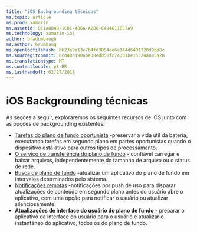 ```yaml
---
title: "iOS Backgrounding técnicas"
ms.topic: article
ms.prod: xamarin
ms.assetid: 011A8D48-1CDC-486A-A2B0-C4946118E7A9
ms.technology: xamarin-ios
author: bradumbaugh
ms.author: brumbaug
ms.openlocfilehash: b623e9a13c7b4fd3854ee6a144d6401720d9ba8c
ms.sourcegitcommit: 6cd40d190abe38edd50fc74331be15324a845a28
ms.translationtype: MT
ms.contentlocale: pt-BR
ms.lasthandoff: 02/27/2018
---
```

# <a name="ios-backgrounding-techniques"></a>iOS Backgrounding técnicas

As seções a seguir, exploraremos os seguintes recursos de iOS junto com as opções de backgrounding existentes:

-  [Tarefas do plano de fundo oportunista](~/ios/app-fundamentals/backgrounding/ios-backgrounding-techniques/ios-backgrounding-with-tasks.md#background_tasks_in_iOS_7) -preservar a vida útil da bateria, executando tarefas em segundo plano em partes oportunistas quando o dispositivo está ativo para outros tipos de processamento.
-  [O serviço de transferência do plano de fundo](~/ios/app-fundamentals/backgrounding/ios-backgrounding-techniques/ios-backgrounding-with-tasks.md#background-transfers) - confiável carregar e baixar arquivos, independentemente do tamanho de arquivo ou o status de rede.
-  [Busca de plano de fundo](~/ios/app-fundamentals/backgrounding/ios-backgrounding-techniques/updating-an-application-in-the-background.md#background_fetch) -atualizar um aplicativo do plano de fundo em intervalos determinados pelo sistema.
-  [Notificações remotas](~/ios/app-fundamentals/backgrounding/ios-backgrounding-techniques/updating-an-application-in-the-background.md#remote_notifications) -notificações por push de uso para disparar atualizações de conteúdo em segundo plano antes do usuário abre o aplicativo, com uma opção para notificar o usuário ou atualizar silenciosamente.
-  **Atualizações de interface do usuário do plano de fundo** - preparar o aplicativo da interface do usuário para o usuário e atualizar o instantâneo do aplicativo, todos os do plano de fundo.
